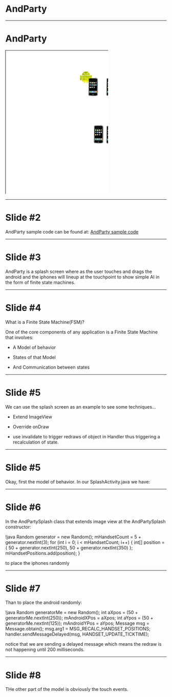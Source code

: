 AndParty
========

---

AndParty
========
![AndParty](images/andparty.png)


---

Slide #2
========
AndParty sample code can be found at:
[AndParty sample code](https://github.com/shareme/AndParty)

---

Slide #3
========
AndParty is a splash screen where as the user touches and
drags the android and the iphones will lineup at
the touchpoint to show simple AI in the form of 
finite state machines.

---

Slide #4
========
What is a Finite State Machine(FSM)?

One of the core components of any application is a Finite State Machine that
involves:

-  A Model of behavior

-  States of that Model

-  And Communication between states

---

Slide #5
========
We can use the splash screen as an example to see some techniques...

- Extend ImageView

- Override onDraw

- use invalidate to trigger redraws of object in Handler thus
triggering a recalculation of state.

---

Slide #5
========
Okay, first the model of behavior. In our SplashActivity.java
we have:


---

Slide #6
========
In the AndPartySplash class that extends image view at the 
AndPartySplash constructor:

!java
 Random generator = new Random();
            mHandsetCount = 5 + generator.nextInt(3);
            for (int i = 0; i < mHandsetCount; i++) {
                int[] position = { 50 + generator.nextInt(250),
                        50 + generator.nextInt(350) };
                mHandsetPositions.add(position);
            }

to place the iphones randomly

---

Slide #7
========
Than to place the android randomly:

!java
Random generatorMe = new Random();
            int aXpos = (50 + generatorMe.nextInt(250));
            mAndroidXPos = aXpos;
            int aYpos = (50 + generatorMe.nextInt(125));
            mAndroidYPos = aYpos;
            Message msg = Message.obtain();
            msg.arg1 = MSG_RECALC_HANDSET_POSITIONS;
            handler.sendMessageDelayed(msg, HANDSET_UPDATE_TICKTIME);
            
notice that we are sending a delayed message
which means the redraw is not happening until 200 milliseconds.

---

Slide #8
========
THe other part of the model is obviously the touch events.
